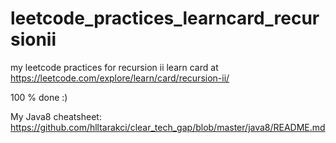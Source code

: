 # leetcode_practices_learncard_recursionii
my leetcode practices for recursion ii learn card at https://leetcode.com/explore/learn/card/recursion-ii/

100 % done :)

My Java8 cheatsheet: https://github.com/hlltarakci/clear_tech_gap/blob/master/java8/README.md
